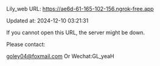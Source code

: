 Lily_web URL: https://ae6d-61-165-102-156.ngrok-free.app

Updated at: 2024-12-10 03:21:31

If you cannot open this URL, the server might be down.

Please contact: 

goley04@foxmail.com Or Wechat:GL_yeaH